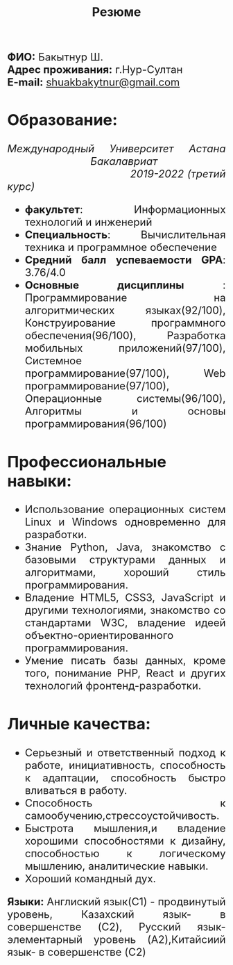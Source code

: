 <!-- <font face="Times New Roman"><center><font size=8 face="Times New Roman">**Резюме**</font></center> -->
<h1 align = "center">Резюме</h1>
<!-- <img align="right" width = '130' height ='170' src ="D:\cv.JPG"/> -->
<font size="5">
&nbsp;
&nbsp;
&nbsp;
&nbsp;  
  
**ФИО:** Бакытнур Ш.  
**Адрес проживания:** г.Нур-Султан  
**E-mail:** shuakbakytnur@gmail.com 
<!-- **Телефон:** +7 (708) 309-03-81-->
<!-- **Github:** https://github.com/Bakytnur16 --> 

<div align="justify">

## Образование:
<!-- *** -->
*Международный Университет Астана* &nbsp;&nbsp;&nbsp;&nbsp;&nbsp;&nbsp;&nbsp;&nbsp;&nbsp;&nbsp;&nbsp;&nbsp;&nbsp;&nbsp;&nbsp;&nbsp;&nbsp;&nbsp;&nbsp;&nbsp;&nbsp;&nbsp;&nbsp;&nbsp;&nbsp;&nbsp;&nbsp;&nbsp;*Бакалавриат*&nbsp;&nbsp;&nbsp;&nbsp;&nbsp;&nbsp;&nbsp;&nbsp;&nbsp;&nbsp;&nbsp;&nbsp;&nbsp;&nbsp;&nbsp;&nbsp;&nbsp;&nbsp;&nbsp;&nbsp;&nbsp;&nbsp;&nbsp;&nbsp;&nbsp;&nbsp;&nbsp;&nbsp;&nbsp;&nbsp;&nbsp;&nbsp;&nbsp;&nbsp;&nbsp;&nbsp;&nbsp;&nbsp;&nbsp;&nbsp;&nbsp;&nbsp;&nbsp;&nbsp;&nbsp;&nbsp;&nbsp;&nbsp;&nbsp;&nbsp;&nbsp;&nbsp;&nbsp;&nbsp;&nbsp;&nbsp;&nbsp;&nbsp;&nbsp;*2019-2022 (третий курс)*
+ __факультет__: Информационных технологий и инженерий
+ __Специальность__: Вычислительная техника и программное обеспечение
+ __Средний балл успеваемости GPA__: 3.76/4.0
+ __Основные дисциплины__ : Программирование на алгоритмических языках(92/100), Конструирование программного обеспечения(96/100), Разработка мобильных приложений(97/100), Системное программирование(97/100), Web программирование(97/100), Операционные системы(96/100), Алгоритмы и основы программирования(96/100)

## Профессиональные навыки: 
<!-- *** -->
- Использование операционных систем Linux и Windows одновременно для разработки.
- Знание Python, Java, знакомство с базовыми структурами данных и алгоритмами, хороший стиль программирования.
- Владение HTML5, CSS3, JavaScript и другими технологиями, знакомство со стандартами W3C, владение идеей объектно-ориентированного программирования.
- Умение писать базы данных, кроме того, понимание PHP, React и других технологий фронтенд-разработки.

## Личные качества: 
<!-- *** -->
-  Серьезный и ответственный подход к работе, инициативность, способность к адаптации, способность быстро вливаться в работу.
- Способность к самообучению,стрессоустойчивость.
-  Быстрота мышления,и владение хорошими способностями к дизайну, способностью к логическому мышлению, аналитические навыки.
-  Хороший командный дух.

**Языки:** Англиский язык(C1) - продвинутый уровень, Казахский язык- в совершенстве (C2), Русский язык-элементарный уровень (A2),Китайсиий язык- в совершенстве (C2)
</div>
</font>
</font>
